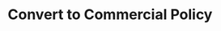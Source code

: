 ---
title: Convert to Commercial Policy
order: 5
href: https://www.benefits.va.gov/INSURANCE/converting.asp
spoke: Manage Benefits
---